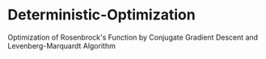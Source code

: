 # Deterministic-Optimization
Optimization of Rosenbrock's Function by Conjugate Gradient Descent and Levenberg-Marquardt Algorithm
